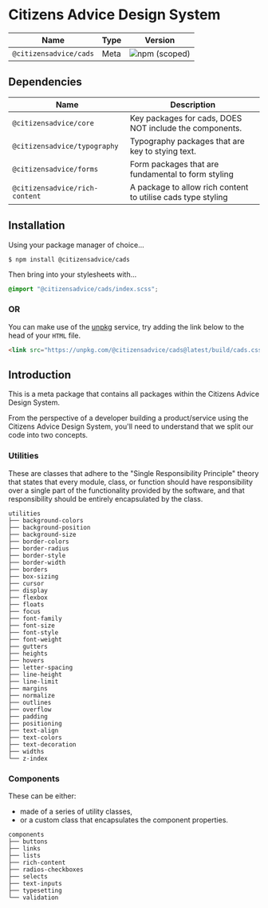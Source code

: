 # Citizens Advice Design System

| Name                   | Type | Version                                                                |
|------------------------|------|------------------------------------------------------------------------|
| `@citizensadvice/cads` | Meta | ![npm (scoped)](https://img.shields.io/npm/v/@citizensadvice/cads.svg) |

## Dependencies

| Name                           | Description                                                  |
|--------------------------------|--------------------------------------------------------------|
| `@citizensadvice/core`         | Key packages for cads, DOES NOT include the components.      |
| `@citizensadvice/typography`   | Typography packages that are key to stying text.             |
| `@citizensadvice/forms`        | Form packages that are fundamental to form styling           |
| `@citizensadvice/rich-content` | A package to allow rich content to utilise cads type styling |

## Installation

Using your package manager of choice...

```shell
$ npm install @citizensadvice/cads
```
Then bring into your stylesheets with...

```scss
@import "@citizensadvice/cads/index.scss";
```

### OR

You can make use of the [unpkg](https://unpkg.com) service, try adding the link below to the head of your `HTML` file.

```html
<link src="https://unpkg.com/@citizensadvice/cads@latest/build/cads.css" />
```

## Introduction

This is a meta package that contains all packages within the Citizens Advice Design System.

From the perspective of a developer building a product/service using the Citizens Advice Design System, you'll need to understand that we split our code into two concepts.

### Utilities

These are classes that adhere to the "Single Responsibility Principle" theory that states that every module, class, or function should have responsibility over a single part of the functionality provided by the software, and that responsibility should be entirely encapsulated by the class.

```
utilities
├── background-colors
├── background-position
├── background-size
├── border-colors
├── border-radius
├── border-style
├── border-width
├── borders
├── box-sizing
├── cursor
├── display
├── flexbox
├── floats
├── focus
├── font-family
├── font-size
├── font-style
├── font-weight
├── gutters
├── heights
├── hovers
├── letter-spacing
├── line-height
├── line-limit
├── margins
├── normalize
├── outlines
├── overflow
├── padding
├── positioning
├── text-align
├── text-colors
├── text-decoration
├── widths
└── z-index
```

### Components

These can be either:

* made of a series of utility classes,
* or a custom class that encapsulates the component properties.

```
components
├── buttons
├── links
├── lists
├── rich-content
├── radios-checkboxes
├── selects
├── text-inputs
├── typesetting
└── validation
```